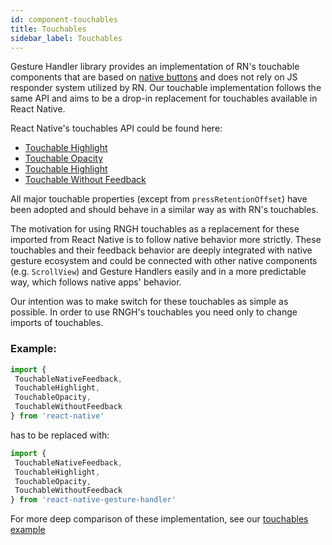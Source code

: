 ```yaml
---
id: component-touchables
title: Touchables
sidebar_label: Touchables
---
```

Gesture Handler library provides an implementation of RN's touchable components that are based on [native buttons](component-buttons.md) and does not rely on JS responder system utilized by RN. Our touchable implementation follows the same API and aims to be a drop-in replacement for touchables available in React Native.

React Native's touchables API could be found here:
 - [Touchable Highlight](https://facebook.github.io/react-native/docs/touchablehighlight)
 - [Touchable Opacity](https://facebook.github.io/react-native/docs/touchableopacity)
 - [Touchable Highlight](https://facebook.github.io/react-native/docs/touchablehighlight)
 - [Touchable Without Feedback](https://facebook.github.io/react-native/docs/touchablewithoutfeedback)
 
 All major touchable properties (except from `pressRetentionOffset`) have been adopted and should behave in a similar way as with RN's touchables. 
 
 The motivation for using RNGH touchables as a replacement for these imported from React Native is to follow native behavior more strictly.
 These touchables and their feedback behavior are deeply integrated with native
 gesture ecosystem and could be connected with other native components (e.g. `ScrollView`) and Gesture Handlers easily and in a more predictable way, which 
 follows native apps' behavior.
 
 Our intention was to make switch for these touchables as simple as possible. In order to use RNGH's touchables you
 need only to change imports of touchables.
 
 ### Example:
 
 ```javascript
import {
  TouchableNativeFeedback,
  TouchableHighlight,
  TouchableOpacity,
  TouchableWithoutFeedback
} from 'react-native'
```

has to be replaced with:

 ```javascript
import {
  TouchableNativeFeedback,
  TouchableHighlight,
  TouchableOpacity,
  TouchableWithoutFeedback
} from 'react-native-gesture-handler'
```

For more deep comparison of these implementation, see our [touchables example](https://github.com/kmagiera/react-native-gesture-handler/blob/master/Example/touchables/index.js)




 
